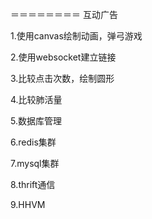 ＝＝＝＝＝＝＝＝
互动广告

1.使用canvas绘制动画，弹弓游戏

2.使用websocket建立链接

3.比较点击次数，绘制圆形

4.比较肺活量

5.数据库管理

6.redis集群

7.mysql集群

8.thrift通信

9.HHVM